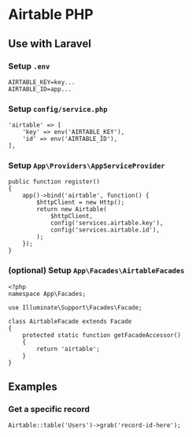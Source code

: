 # Airtable PHP

## Use with Laravel

### Setup `.env`
```
AIRTABLE_KEY=key...
AIRTABLE_ID=app...
```

### Setup `config/service.php`
```
'airtable' => [
    'key' => env('AIRTABLE_KEY'),
    'id' => env('AIRTABLE_ID'),
],
```

### Setup `App\Providers\AppServiceProvider`
```
public function register()
{
    app()->bind('airtable', function() {
        $httpClient = new Http();
        return new Airtable(
            $httpClient,
            config('services.airtable.key'),
            config('services.airtable.id'),
        );
    });
}
```

### (optional) Setup `App\Facades\AirtableFacades`
```
<?php
namespace App\Facades;

use Illuminate\Support\Facades\Facade;

class AirtableFacade extends Facade
{
    protected static function getFacadeAccessor()
    {
        return 'airtable';
    }
}
```

## Examples

### Get a specific record
```
Airtable::table('Users')->grab('record-id-here');
```
